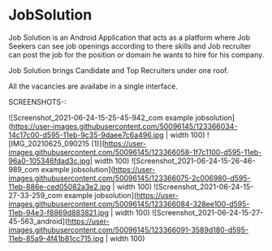 # JobSolution

Job Solution is an Android Application that acts as a platform where Job Seekers can see job openings according to there skills and Job recruiter can post the job for the position or domain he wants to hire for his company.

Job Solution brings Candidate and Top Recruiters under one roof.

All the vacancies are availabe in a single interface.

SCREENSHOTS-:


![Screenshot_2021-06-24-15-25-45-942_com example jobsolution](https://user-images.githubusercontent.com/50096145/123366034-14c17c00-d595-11eb-9c35-9daee7c6a496.jpg | width 100)
![IMG_20210625_090215 (1)](https://user-images.githubusercontent.com/50096145/123366058-1f7c1100-d595-11eb-96a0-105346fdad3c.jpg| width 100)
![Screenshot_2021-06-24-15-26-46-989_com example jobsolution](https://user-images.githubusercontent.com/50096145/123366075-2c006980-d595-11eb-886e-ced05082a3e2.jpg | width 100)
![Screenshot_2021-06-24-15-27-33-259_com example jobsolution](https://user-images.githubusercontent.com/50096145/123366084-328ee100-d595-11eb-94e3-f8869d883821.jpg | width 100)
![Screenshot_2021-06-24-15-27-45-563_android](https://user-images.githubusercontent.com/50096145/123366091-3589d180-d595-11eb-85a9-4f41b81cc715.jpg | width 100)

